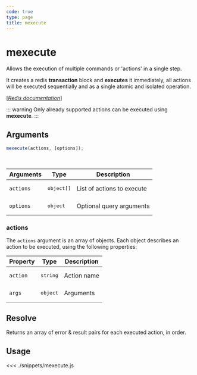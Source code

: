 ```yaml
---
code: true
type: page
title: mexecute
---
```


# mexecute

Allows the execution of multiple commands or 'actions' in a single step.

It creates a redis **transaction** block and **executes** it immediately, all actions will be executed sequentially and as a single atomic and isolated operation.

[[_Redis documentation_]](https://redis.io/topics/transactions)

::: warning
Only already supported actions can be executed using **mexecute**.
:::

## Arguments

```js
mexecute(actions, [options]);
```

<br/>

| Arguments | Type                | Description                    |
| --------- | ------------------- | ------------------------------ |
| `actions` | <pre>object[]</pre> | List of actions to execute     |
| `options` | <pre>object</pre>   | Optional query arguments       |

### actions

The `actions` argument is an array of objects. Each object describes an action to be executed, using the following properties:

| Property | Type              | Description |
| -------- | ----------------- | ----------- |
| `action` | <pre>string</pre> | Action name |
| `args`   | <pre>object</pre> | Arguments   |

## Resolve

Returns an array of error & result pairs for each executed action, in order.

## Usage

<<< ./snippets/mexecute.js

